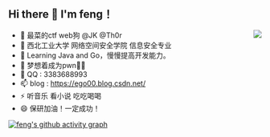 ## Hi there 👋 I'm feng！
<a href="https://github.com/anuraghazra/github-readme-stats">
  <img align="right" src="https://github-readme-stats.vercel.app/api?username=bfengj&hide=&show_icons=true&theme=radical" />
</a>


- 🔭 最菜的ctf web狗 @JK @Th0r
- 🌱 西北工业大学 网络空间安全学院 信息安全专业
- 👯 Learning Java and Go，慢慢提高开发能力。
- 🤔 梦想着成为pwn👴👴
- 💬 QQ : 3383688993
- 📫 blog : https://ego00.blog.csdn.net/
- ⚡ 听音乐 看小说 吃吃喝喝
- 😄 保研加油！一定成功！









[![feng's github activity graph](https://activity-graph.herokuapp.com/graph?username=bfengj&theme=dracula)](https://github.com/ashutosh00710/github-readme-activity-graph)

